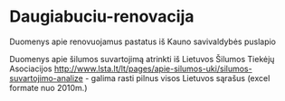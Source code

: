 # Daugiabuciu-renovacija
Duomenys apie renovuojamus pastatus iš Kauno savivaldybės puslapio

Duomenys apie šilumos suvartojimą atrinkti iš Lietuvos Šilumos Tiekėjų Asociacijos 
http://www.lsta.lt/lt/pages/apie-silumos-uki/silumos-suvartojimo-analize - galima rasti pilnus visos Lietuvos sąrašus (excel formate nuo 2010m.)
